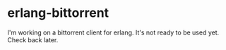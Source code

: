 erlang-bittorrent
=================

I'm working on a bittorrent client for erlang.
It's not ready to be used yet. Check back later.

